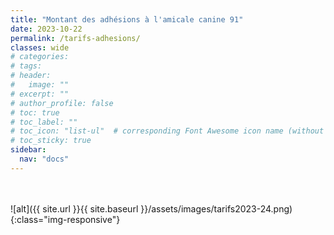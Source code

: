 ```yaml
---
title: "Montant des adhésions à l'amicale canine 91"
date: 2023-10-22
permalink: /tarifs-adhesions/
classes: wide
# categories: 
# tags: 
# header:
#   image: ""
# excerpt: ""
# author_profile: false
# toc: true
# toc_label: ""
# toc_icon: "list-ul"  # corresponding Font Awesome icon name (without fa prefix)
# toc_sticky: true
sidebar:
  nav: "docs"
---
```

<br>
&nbsp;
<br>
![alt]({{ site.url }}{{ site.baseurl }}/assets/images/tarifs2023-24.png)
{:class="img-responsive"}